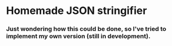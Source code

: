 # Homemade JSON stringifier

### Just wondering how this could be done, so I've tried to implement my own version (still in development).
